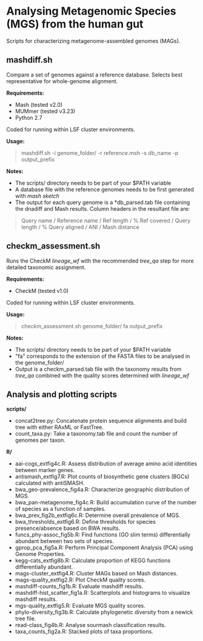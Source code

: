 Analysing Metagenomic Species (MGS) from the human gut
============================================

Scripts for characterizing metagenome-assembled genomes (MAGs).

## mashdiff.sh

Compare a set of genomes against a reference database. Selects best representative for whole-genome alignment.

<b>Requirements:</b>
* Mash (tested v2.0)
* MUMmer (tested v3.23)
* Python 2.7

Coded for running within LSF cluster environments. 

<b>Usage:</b> 
> mashdiff.sh -i genome_folder/ -r reference.msh -s db_name -p output_prefix

<b>Notes:</b>
- The scripts/ directory needs to be part of your $PATH variable
- A database file with the reference genomes needs to be first generated with <i>mash sketch</i>
- The output for each query genome is a \*db_parsed.tab file containing the dnadiff and Mash results. Column headers in the resultant file are: 
> Query name / Reference name / Ref length / % Ref covered / Query length / % Query aligned / ANI / Mash distance

## checkm_assessment.sh

Runs the CheckM <i>lineage_wf</i> with the recommended <i>tree_qa</i> step for more detailed taxonomic assignment.

<b>Requirements:</b>
* CheckM (tested v1.0)

Coded for running within LSF cluster environments. 

<b>Usage:</b>
> checkm_assessment.sh genome_folder/ fa output_prefix

<b>Notes:</b>
- The scripts/ directory needs to be part of your $PATH variable
- "fa" corresponds to the extension of the FASTA files to be analysed in the genome_folder/
- Output is a checkm_parsed.tab file with the taxonomy results from <i>tree_qa</i> combined with the quality scores determined with <i>lineage_wf</i>

## Analysis and plotting scripts

<b>scripts/</b>
* concat2tree.py: Concatenate protein sequence alignments and build tree with either RAxML or FastTree.
* count_taxa.py: Take a taxonomy.tab file and count the number of genomes per taxon.

<b>R/</b>
* aai-cogs_extfig4c.R: Assess distribution of average amino acid identities between marker genes.
* antismash_extfig7.R: Plot counts of biosynthetic gene clusters (BGCs) calculated with antiSMASH.
* bwa_geo-prevalence_fig4a.R: Characterize geographic distribution of MGS.
* bwa_pan-metagenome_fig4c.R: Build accumulation curve of the number of species as a function of samples.
* bwa_prev_fig2b_extfig6c.R: Determine overall prevalence of MGS.
* bwa_thresholds_extfig6.R: Define thresholds for species presence/absence based on BWA results.
* funcs_phy-assoc_fig5b.R: Find functions (GO slim terms) differentially abundant between two sets of species.
* gprop_pca_fig5a.R: Perform Principal Component Analysis (PCA) using Genome Properties.
* kegg-cats_extfig8b.R: Calculate proportion of KEGG functions differentially abundant.
* mags-cluster_extfig4.R: Cluster MAGs based on Mash distances.
* mags-quality_extfig2.R: Plot CheckM quality scores.
* mashdiff-counts_fig1b.R: Evaluate mashdiff results.
* mashdiff-hist_scatter_fig1a.R: Scatterplots and histograms to visualize mashdiff results.
* mgs-quality_extfig5.R: Evaluate MGS quality scores.
* phylo-diversity_fig3b.R: Calculate phylogenetic diversity from a newick tree file.
* read-class_fig4b.R: Analyse sourmash classification results.
* taxa_counts_fig2a.R: Stacked plots of taxa proportions.

